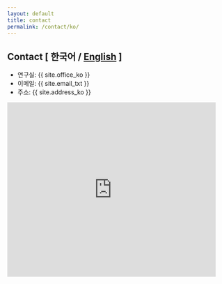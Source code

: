 ```yaml
---
layout: default
title: contact
permalink: /contact/ko/
---
```


## Contact <span class="smol">[ 한국어 / <a href="/contact/">English</a> ]</span>

- 연구실: {{ site.office_ko }}
- 이메일: {{ site.email_txt }}
- 주소: {{ site.address_ko }}

<iframe src="https://www.google.com/maps/embed?pb=!1m18!1m12!1m3!1d3165.181103495683!2d126.95383621492536!3d37.50364653548569!2m3!1f0!2f0!3f0!3m2!1i1024!2i768!4f13.1!3m3!1m2!1s0x357ca19bfd1c0bb1%3A0xee902db348af57fd!2z7KSR7JWZ64yA7ZWZ6rWQIDMxMOq0gCgxMDDso7zrhYTquLDrhZDqtIAp!5e0!3m2!1sen!2skr!4v1611764371581!5m2!1sen!2skr" width="95%" height="400" frameborder="0" style="border:0;" allowfullscreen="" aria-hidden="false" tabindex="0"></iframe>
